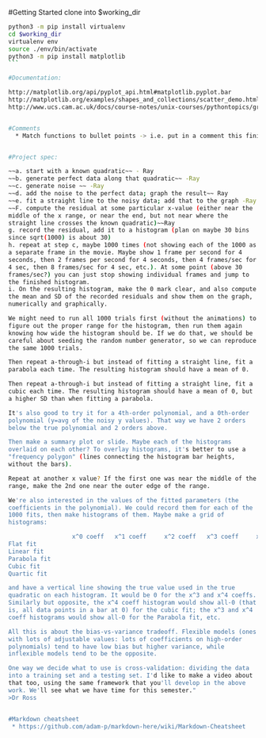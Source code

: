 #Getting Started
clone into $working_dir

````bash
python3 -m pip install virtualenv
cd $working_dir
virtualenv env
source ./env/bin/activate
python3 -m pip install matplotlib
```

#Documentation:

http://matplotlib.org/api/pyplot_api.html#matplotlib.pyplot.bar
http://matplotlib.org/examples/shapes_and_collections/scatter_demo.html
http://www.ucs.cam.ac.uk/docs/course-notes/unix-courses/pythontopics/graphs.pdf


#Comments
  * Match functions to bullet points -> i.e. put in a comment this finishes part a of checklist.


#Project spec:

~~a. start with a known quadratic~~ - Ray
~~b. generate perfect data along that quadratic~~ -Ray
~~c. generate noise ~~ -Ray
~~d. add the noise to the perfect data; graph the result~~ Ray
~~e. fit a straight line to the noisy data; add that to the graph -Ray
~~F. compute the residual at some particular x-value (either near the
middle of the x range, or near the end, but not near where the
straight line crosses the known quadratic)~~Ray
g. record the residual, add it to a histogram (plan on maybe 30 bins
since sqrt(1000) is about 30)
h. repeat at step c, maybe 1000 times (not showing each of the 1000 as
a separate frame in the movie. Maybe show 1 frame per second for 4
seconds, then 2 frames per second for 4 seconds, then 4 frames/sec for
4 sec, then 8 frames/sec for 4 sec, etc.). At some point (above 30
frames/sec?) you can just stop showing individual frames and jump to
the finished histogram.
i. On the resulting histogram, make the 0 mark clear, and also compute
the mean and SD of the recorded residuals and show them on the graph,
numerically and graphically.

We might need to run all 1000 trials first (without the animations) to
figure out the proper range for the histogram, then run them again
knowing how wide the histogram should be. If we do that, we should be
careful about seeding the random number generator, so we can reproduce
the same 1000 trials.

Then repeat a-through-i but instead of fitting a straight line, fit a
parabola each time. The resulting histogram should have a mean of 0.

Then repeat a-through-i but instead of fitting a straight line, fit a
cubic each time. The resulting histogram should have a mean of 0, but
a higher SD than when fitting a parabola.

It's also good to try it for a 4th-order polynomial, and a 0th-order
polynomial (y=avg of the noisy y values). That way we have 2 orders
below the true polynomial and 2 orders above.

Then make a summary plot or slide. Maybe each of the histograms
overlaid on each other? To overlay histograms, it's better to use a
"frequency polygon" (lines connecting the histogram bar heights,
without the bars).

Repeat at another x value? If the first one was near the middle of the
range, make the 2nd one near the outer edge of the range.

We're also interested in the values of the fitted parameters (the
coefficients in the polynomial). We could record them for each of the
1000 fits, then make histograms of them. Maybe make a grid of
histograms:

                  x^0 coeff   x^1 coeff     x^2 coeff   x^3 coeff     x^4 coeff
Flat fit
Linear fit
Parabola fit
Cubic fit
Quartic fit

and have a vertical line showing the true value used in the true
quadratic on each histogram. It would be 0 for the x^3 and x^4 coeffs.
Similarly but opposite, the x^4 coeff histogram would show all-0 (that
is, all data points in a bar at 0) for the cubic fit; the x^3 and x^4
coeff histograms would show all-0 for the Parabola fit, etc.

All this is about the bias-vs-variance tradeoff. Flexible models (ones
with lots of adjustable values: lots of coefficients on high-order
polynomials) tend to have low bias but higher variance, while
inflexible models tend to be the opposite.

One way we decide what to use is cross-validation: dividing the data
into a training set and a testing set. I'd like to make a video about
that too, using the same framework that you'll develop in the above
work. We'll see what we have time for this semester."
>Dr Ross


#Markdown cheatsheet
 * https://github.com/adam-p/markdown-here/wiki/Markdown-Cheatsheet
